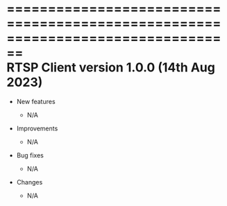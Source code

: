 
================================================================================  
RTSP Client version 1.0.0 (14th Aug 2023)  
================================================================================  

* New features  

    - N/A  

* Improvements  

    - N/A  

* Bug fixes  

    - N/A  

* Changes  

    - N/A  


